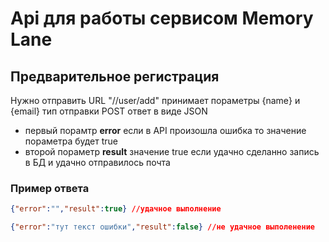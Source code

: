 # Api для работы сервисом Memory Lane

## Предварительное регистрация

Нужно отправить URL "//user/add"
принимает пораметры {name} и {email}
тип отправки POST
ответ в виде JSON
- первый порамтр **error** если в API произошла ошибка то значение пораметра будет true
- второй пораметр **result** значение true если удачно сделанно запись в БД и удачно отправилось почта
### Пример ответа
```json
{"error":"","result":true} //удачное выполнение
```
```json
{"error":"тут текст ошибки","result":false} //не удачное выполенение
```
